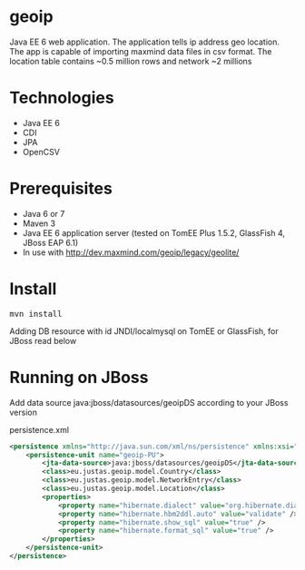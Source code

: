 geoip
===========

Java EE 6 web application.
The application tells ip address geo location.
The app is capable of importing maxmind data files in csv format.
The location table contains ~0.5 million rows and network ~2 millions

Technologies
===========
- Java EE 6
- CDI
- JPA
- OpenCSV

Prerequisites
===========
- Java 6 or 7
- Maven 3
- Java EE 6 application server (tested on TomEE Plus 1.5.2, GlassFish 4, JBoss EAP 6.1)
- In use with http://dev.maxmind.com/geoip/legacy/geolite/

Install
===========
<pre>
mvn install
</pre>

Adding DB resource with id JNDI/localmysql on TomEE or GlassFish, for JBoss read below

Running on JBoss
===========
Add data source java:jboss/datasources/geoipDS according to your JBoss version

persistence.xml 

```xml
<persistence xmlns="http://java.sun.com/xml/ns/persistence" xmlns:xsi="http://www.w3.org/2001/XMLSchema-instance" version="2.0" xsi:schemaLocation="http://java.sun.com/xml/ns/persistence          http://java.sun.com/xml/ns/persistence/persistence_2_0.xsd">
    <persistence-unit name="geoip-PU">
        <jta-data-source>java:jboss/datasources/geoipDS</jta-data-source>
        <class>eu.justas.geoip.model.Country</class>
        <class>eu.justas.geoip.model.NetworkEntry</class>
        <class>eu.justas.geoip.model.Location</class>
        <properties>
            <property name="hibernate.dialect" value="org.hibernate.dialect.MySQLInnoDBDialect" />
            <property name="hibernate.hbm2ddl.auto" value="validate" />
            <property name="hibernate.show_sql" value="true" />
            <property name="hibernate.format_sql" value="true" />    
        </properties>
    </persistence-unit>
</persistence>
```



